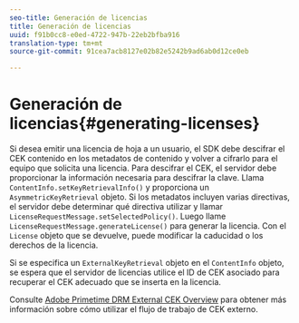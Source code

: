 ```yaml
---
seo-title: Generación de licencias
title: Generación de licencias
uuid: f91b0cc8-e0ed-4722-947b-22eb2bfba916
translation-type: tm+mt
source-git-commit: 91cea7acb8127e02b82e5242b9ad6ab0d12ce0eb

---
```



# Generación de licencias{#generating-licenses}

Si desea emitir una licencia de hoja a un usuario, el SDK debe descifrar el CEK contenido en los metadatos de contenido y volver a cifrarlo para el equipo que solicita una licencia. Para descifrar el CEK, el servidor debe proporcionar la información necesaria para descifrar la clave. Llama `ContentInfo.setKeyRetrievalInfo()` y proporciona un `AsymmetricKeyRetrieval` objeto. Si los metadatos incluyen varias directivas, el servidor debe determinar qué directiva utilizar y llamar `LicenseRequestMessage.setSelectedPolicy()`. Luego llame `LicenseRequestMessage.generateLicense()` para generar la licencia. Con el `License` objeto que se devuelve, puede modificar la caducidad o los derechos de la licencia.

Si se especifica un `ExternalKeyRetrieval` objeto en el `ContentInfo` objeto, se espera que el servidor de licencias utilice el ID de CEK asociado para recuperar el CEK adecuado que se inserta en la licencia.

Consulte [Adobe Primetime DRM External CEK Overview](../../../aaxs-drm-xkey-mgmt/aaxs-drm-using-external-cek-overview.md) para obtener más información sobre cómo utilizar el flujo de trabajo de CEK externo.
